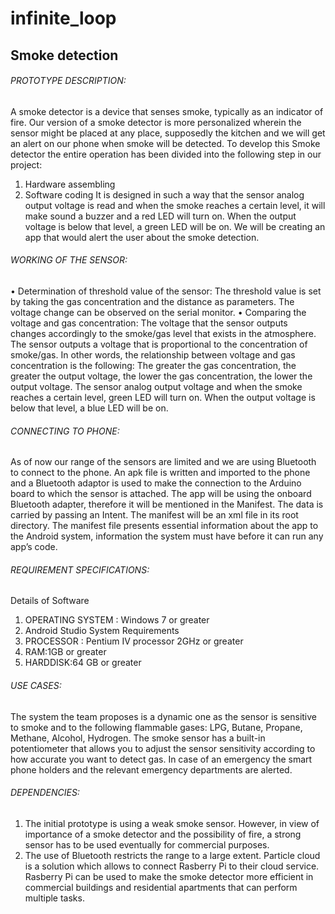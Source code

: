 # infinite_loop
## Smoke detection

###### PROTOTYPE DESCRIPTION:
A smoke detector is a device that senses smoke, typically as an indicator of fire. Our version of a smoke detector is more personalized wherein the sensor might be placed at any place, supposedly the kitchen and we will get an alert on our phone when smoke will be detected. To develop this Smoke detector the entire operation has been divided into the following step in our project:
1. Hardware assembling
2. Software coding
It is designed in such a way that the sensor analog output voltage is read and when the smoke reaches a certain level, it will make sound a buzzer and a red LED will turn on. When the output voltage is below that level, a green LED will be on. We will be creating an app that would alert the user about the smoke detection.
###### WORKING OF THE SENSOR:
•	Determination of threshold value of the sensor: The threshold value is set by taking the gas concentration and the distance as parameters. The voltage change can be observed on the serial monitor.
•	Comparing the voltage and gas concentration: The voltage that the sensor outputs changes accordingly to the smoke/gas level that exists in the atmosphere. The sensor outputs a voltage that is proportional to the concentration of smoke/gas.
In other words, the relationship between voltage and gas concentration is the following: The greater the gas concentration, the greater the output voltage, the lower the gas concentration, the lower the output voltage. The sensor analog output voltage and when the smoke reaches a certain level, green LED will turn on. When the output voltage is below that level, a blue LED will be on.

###### CONNECTING TO PHONE: 
As of now our range of the sensors are limited and we are using Bluetooth to connect to the phone. An apk file is written and imported to the phone and a Bluetooth adaptor is used to make the connection to the Arduino board to which the sensor is attached. The app will be using the onboard Bluetooth adapter, therefore it will be mentioned in the Manifest. The data is carried by passing an Intent. The manifest will be an xml file in its root directory. The manifest file presents essential information about the app to the Android system, information the system must have before it can run any app’s code. 

###### REQUIREMENT SPECIFICATIONS:
Details of Software
1.	OPERATING SYSTEM : Windows 7 or greater
2.	Android Studio 
System Requirements
1.	PROCESSOR : Pentium IV processor 2GHz or greater
2.	RAM:1GB or greater
3.	HARDDISK:64 GB or greater

###### USE CASES:
The system the team proposes is a dynamic one as the sensor is sensitive to smoke and to the following flammable gases: LPG, Butane, Propane, Methane, Alcohol, Hydrogen. The smoke sensor has a built-in potentiometer that allows you to adjust the sensor sensitivity according to how accurate you want to detect gas. In case of an emergency the smart phone holders and the relevant emergency departments are alerted.
###### DEPENDENCIES:
1.	The initial prototype is using a weak smoke sensor. However, in view of importance of a smoke detector and the possibility of fire, a strong sensor has to be used eventually for commercial purposes.
2.	The use of Bluetooth restricts the range to a large extent. Particle cloud is a solution which allows to connect Rasberry Pi to their cloud service. Rasberry Pi can be used to make the smoke detector more efficient in commercial buildings and residential apartments that  can perform multiple tasks.

